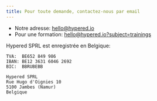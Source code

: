 ```yaml
---
title: Pour toute demande, contactez-nous par email
---
```



- Notre adresse:        [hello@hypered.io](mailto:hello@hypered.io)
- Pour une formation:   [hello@hypered.io?subject=trainings](mailto:hello@hypered.io?subject=trainings)


Hypered SPRL est enregistrée en Belgique:

```
TVA:  BE652 849 986
IBAN: BE12 3631 6046 2692
BIC:  BBRUBEBB

Hypered SPRL
Rue Hugo d'Oignies 10
5100 Jambes (Namur)
Belgique
```
